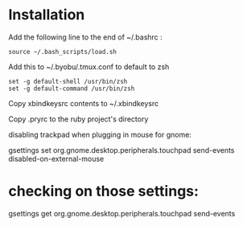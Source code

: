 # Installation

Add the following line to the end of ~/.bashrc :

	source ~/.bash_scripts/load.sh


Add this to ~/.byobu/.tmux.conf to default to zsh

```
set -g default-shell /usr/bin/zsh
set -g default-command /usr/bin/zsh
```

Copy xbindkeysrc contents to ~/.xbindkeysrc 

Copy .pryrc to the ruby project's directory

disabling trackpad when plugging in  mouse for gnome:

gsettings set org.gnome.desktop.peripherals.touchpad send-events disabled-on-external-mouse

# checking on those settings:
gsettings get org.gnome.desktop.peripherals.touchpad send-events
